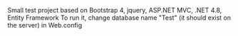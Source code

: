 Small test project based on Bootstrap 4, jquery, ASP.NET MVC, .NET 4.8, Entity Framework
To run it, change database name "Test" (it should exist on the server) in Web.config
